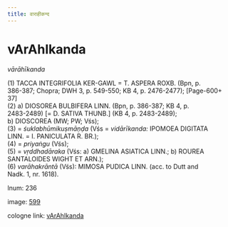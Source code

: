 ```yaml
---
title: वाराहीकन्द
---
```


# vArAhIkanda

<i>vārāhīkanda</i>  <div n="P" />(1) <bot>TACCA INTEGRIFOLIA KER</bot>-<bot>GAWL</bot> = <bot>T. ASPERA ROXB.</bot> (Bpn, p. <div n="lb" />386-387; Chopra; DWH 3, p. 549-550; KB 4, p. 2476-2477); [Page-600+ 37] <div n="P" />(2) a) <bot>DIOSOREA BULBIFERA LINN.</bot> (Bpn, p. 386-387; KB 4, p. <div n="lb" />2483-2489) [= <bot>D. SATIVA THUNB.</bot>] (KB 4, p. 2483-2489); <div n="lb" />b) <bot>DIOSCOREA</bot> (MW; PW; Vśs); <div n="P" />(3) = <i>śuklabhūmikuṣmāṇḍa</i> (Vśs = <i>vidārīkanda:</i> <bot>IPOMOEA DIGITATA <div n="lb" />LINN.</bot> = <bot>I. PANICULATA R. BR.</bot>); <div n="P" />(4) = <i>priyaṅgu</i> (Vśs); <div n="P" />(5) = <i>vṛddhadāraka</i> (Vśs: a) <bot>GMELINA ASIATICA LINN.</bot>; b) <bot>ROUREA <div n="lb" />SANTALOIDES WIGHT ET ARN.</bot>); <div n="P" />(6) <i>varāhakrāntā</i> (Vśs): <bot>MIMOSA PUDICA LINN.</bot> (acc. to Dutt and <div n="lb" />Nadk. 1, nr. 1618).

lnum: 236

image: [599](https://www.sanskrit-lexicon.uni-koeln.de/scans/csl-apidev/servepdf.php?dict=snp&page=599)

cologne link: [vArAhIkanda](https://sanskrit-lexicon.uni-koeln.de/scans/csl-apidev/getword.php?dict=snp&key=vArAhIkanda)

